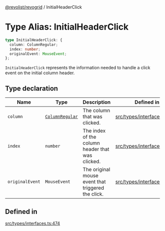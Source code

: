 [@revolist/revogrid](README.md) / InitialHeaderClick

# Type Alias: InitialHeaderClick

```ts
type InitialHeaderClick: {
  column: ColumnRegular;
  index: number;
  originalEvent: MouseEvent;
};
```

`InitialHeaderClick` represents the information needed to handle a click
event on the initial column header.

## Type declaration

| Name | Type | Description | Defined in |
| ------ | ------ | ------ | ------ |
| `column` | [`ColumnRegular`](Interface.ColumnRegular.md) | The column that was clicked. | [src/types/interfaces.ts:486](https://github.com/revolist/revogrid/blob/60f69439a769536c61ed98c75e87e11124ee6c9c/src/types/interfaces.ts#L486) |
| `index` | `number` | The index of the column header that was clicked. | [src/types/interfaces.ts:478](https://github.com/revolist/revogrid/blob/60f69439a769536c61ed98c75e87e11124ee6c9c/src/types/interfaces.ts#L478) |
| `originalEvent` | `MouseEvent` | The original mouse event that triggered the click. | [src/types/interfaces.ts:482](https://github.com/revolist/revogrid/blob/60f69439a769536c61ed98c75e87e11124ee6c9c/src/types/interfaces.ts#L482) |

## Defined in

[src/types/interfaces.ts:474](https://github.com/revolist/revogrid/blob/60f69439a769536c61ed98c75e87e11124ee6c9c/src/types/interfaces.ts#L474)
